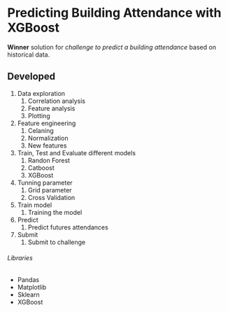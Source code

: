# Predicting Building Attendance with XGBoost

**Winner** solution for _challenge to predict a building attendance_ based on historical data.

## Developed

1. Data exploration
   1. Correlation analysis
   2. Feature analysis
   3. Plotting
2. Feature engineering
   1. Celaning
   2. Normalization
   3. New features
3. Train, Test and Evaluate different models
   1. Randon Forest
   2. Catboost
   3. XGBoost
4. Tunning parameter
   1. Grid parameter
   2. Cross Validation
5. Train model
   1. Training the model
6. Predict
   1. Predict futures attendances
7. Submit
   1. Submit to challenge


###### Libraries

* Pandas
* Matplotlib
* Sklearn
* XGBoost